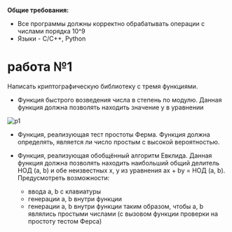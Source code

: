 **Общие требования:**
- Все программы должны корректно обрабатывать операции с числами порядка 10^9
- Языки - C/C++, Python

# работа №1

Написать криптографическую библиотеку с тремя функциями.
- Функция быстрого возведения числа в степень по модулю. Данная
функция должна позволять находить значение y в уравнении

![p1](/img/capture_20250902164202110(1).bmp)

- Функция, реализующая тест простоты Ферма. Функция должна
определять, является ли число простым с высокой вероятностью.

- Функция, реализующая обобщённый алгоритм Евклида. Данная
функция должна позволять находить наибольший общий делитель
НОД (a, b) и обе неизвестных x, y из уравнения ax + by = НОД (a, b).
Предусмотреть возможности:
    - ввода a, b с клавиатуры
    - генерации a, b внутри функции
    - генерации a, b внутри функции таким образом, чтобы a, b являлись простыми числами (с вызовом функции проверки на простоту тестом Ферса)